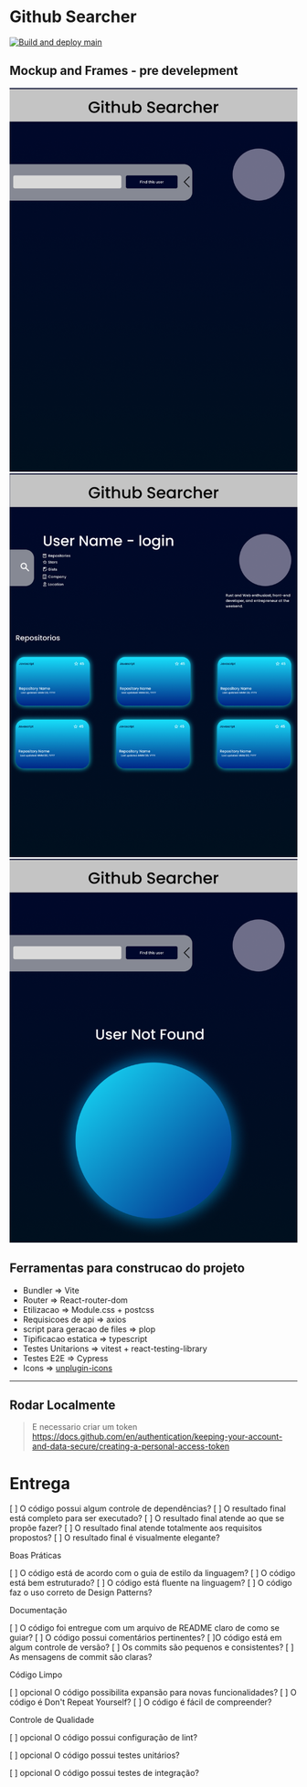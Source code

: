 # Github Searcher

[![Build and deploy main](https://github.com/Visko93/cosmo-test/actions/workflows/main.yml/badge.svg)](https://github.com/Visko93/cosmo-test/actions/workflows/main.yml)

## Mockup and Frames - pre develepment

![search page](public/assets/readme/Search%20Page.png)![profile page](public/assets/readme/Profile%20Page.png)![Not Found page](public/assets/readme/Not-Found.png)

## Ferramentas para construcao do projeto

- Bundler => Vite
- Router => React-router-dom
- Etilizacao => Module.css + postcss
- Requisicoes de api => axios
- script para geracao de files => plop
- Tipificacao estatica => typescript
- Testes Unitarions => vitest + react-testing-library
- Testes E2E => Cypress
- Icons => [unplugin-icons](https://github.com/antfu/unplugin-icons)

---

## Rodar Localmente

> E necessario criar um token
> https://docs.github.com/en/authentication/keeping-your-account-and-data-secure/creating-a-personal-access-token

# Entrega

[ ] O código possui algum controle de dependências?
[ ] O resultado final está completo para ser executado?
[ ] O resultado final atende ao que se propõe fazer?
[ ] O resultado final atende totalmente aos requisitos propostos?
[ ] O resultado final é visualmente elegante?

Boas Práticas

[ ] O código está de acordo com o guia de estilo da linguagem?
[ ] O código está bem estruturado?
[ ] O código está fluente na linguagem?
[ ] O código faz o uso correto de Design Patterns?

Documentação

[ ] O código foi entregue com um arquivo de README claro de como se guiar?
[ ] O código possui comentários pertinentes?
[ ]O código está em algum controle de versão?
[ ] Os commits são pequenos e consistentes?
[ ] As mensagens de commit são claras?

Código Limpo

[ ] opcional O código possibilita expansão para novas funcionalidades?
[ ] O código é Don't Repeat Yourself?
[ ] O código é fácil de compreender?

Controle de Qualidade

[ ] opcional O código possui configuração de lint?

[ ] opcional O código possui testes unitários?

[ ] opcional O código possui testes de integração?
